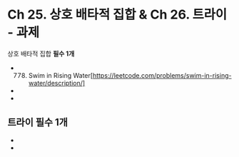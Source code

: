 # Ch 25. 상호 배타적 집합 & Ch 26. 트라이 - 과제

상호 배타적 집합
**필수 1개**
- 778. Swim in Rising Water[https://leetcode.com/problems/swim-in-rising-water/description/]
- 
-

트라이
**필수 1개**
- 
-
- 
   
